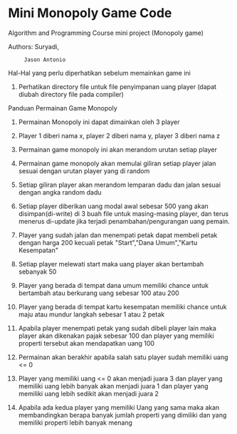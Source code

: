 # Mini Monopoly Game Code

Algorithm and Programming Course mini project (Monopoly game)

Authors: Suryadi,

         Jason Antonio 

Hal-Hal yang perlu diperhatikan sebelum memainkan game ini 
1. Perhatikan directory file untuk file penyimpanan uang player (dapat diubah directory file pada compiler)

Panduan Permainan Game Monopoly

1. Permainan Monopoly ini dapat dimainkan oleh 3 player

2. Player 1 diberi nama x, player 2 diberi nama y, player 3 diberi nama z

3. Permainan game monopoly ini akan merandom urutan setiap player

4. Permainan game monopoly akan memulai giliran setiap player jalan sesuai dengan urutan player yang di random

5. Setiap giliran player akan merandom lemparan dadu dan jalan sesuai dengan angka random dadu

6. Setiap player diberikan uang modal awal sebesar 500 yang akan disimpan(di-write) di 3 buah file untuk masing-masing player, dan terus menerus di-update jika terjadi penambahan/pengurangan uang pemain.

7. Player yang sudah jalan dan menempati petak dapat membeli petak dengan harga 200 kecuali petak "Start","Dana Umum","Kartu Kesempatan"

8. Setiap player melewati start maka uang player akan bertambah sebanyak 50

9. Player yang berada di tempat dana umum memiliki chance untuk bertambah atau berkurang uang sebesar 100 atau 200

10. Player yang berada di tempat kartu kesempatan memiliki chance untuk maju atau mundur langkah sebesar 1 atau 2 petak

11. Apabila player menempati petak yang sudah dibeli player lain maka player akan dikenakan pajak sebesar 100 dan player yang memiliki       properti tersebut akan mendapatkan uang 100

12. Permainan akan berakhir apabila salah satu player sudah memiliki uang <= 0

13. Player yang memiliki uang <= 0 akan menjadi juara 3 dan player yang memiliki uang lebih banyak akan menjadi juara 1 dan player yang     memiliki uang lebih sedikit akan menjadi juara 2

14. Apabila ada kedua player yang memiliki Uang yang sama maka akan membandingkan berapa banyak jumlah properti yang dimiliki dan yang       memiliki properti lebih banyak menang
